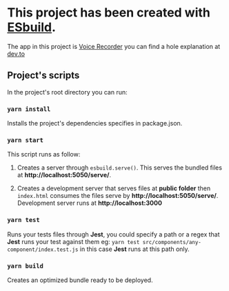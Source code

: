 # This project has been created with [ESbuild](https://esbuild.github.io/).

The app in this project is [Voice Recorder](https://github.com/jleonardo007/voice-recorder-example) you can find a hole explanation at [dev.to](https://dev.to/jleonardo007/create-a-voice-recorder-with-react-32j6)

## Project's scripts

In the project's root directory you can run:

### `yarn install`

Installs the project's dependencies specifies in package.json.

### `yarn start`

This script runs as follow:

1. Creates a server through `esbuild.serve()`. This serves the bundled files at **http://localhost:5050/serve/**.

2. Creates a development server that serves files at **public folder** then `index.html` consumes the files serve by **http://localhost:5050/serve/**. Development server runs at **http://localhost:3000**

### `yarn test`

Runs your tests files through **Jest**, you could specify a path or a regex that **Jest** runs your test against them eg: `yarn test src/components/any-component/index.test.js` in this case **Jest** runs at this path only.

### `yarn build`

Creates an optimized bundle ready to be deployed.
